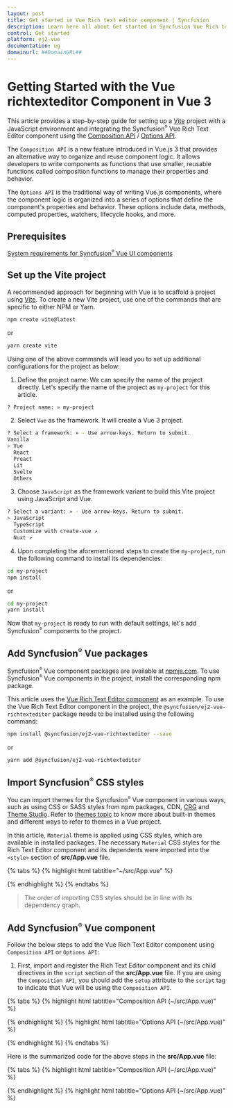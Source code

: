 ```yaml
---
layout: post
title: Get started in Vue Rich text editor component | Syncfusion
description: Learn here all about Get started in Syncfusion Vue Rich text editor component of Syncfusion Essential JS 2 and more.
control: Get started 
platform: ej2-vue
documentation: ug
domainurl: ##DomainURL##
---
```


# Getting Started with the Vue richtexteditor Component in Vue 3

This article provides a step-by-step guide for setting up a [Vite](https://vitejs.dev/) project with a JavaScript environment and integrating the Syncfusion<sup style="font-size:70%">&reg;</sup> Vue Rich Text Editor component using the [Composition API](https://vuejs.org/guide/introduction.html#composition-api) / [Options API](https://vuejs.org/guide/introduction.html#options-api).

The `Composition API` is a new feature introduced in Vue.js 3 that provides an alternative way to organize and reuse component logic. It allows developers to write components as functions that use smaller, reusable functions called composition functions to manage their properties and behavior.

The `Options API` is the traditional way of writing Vue.js components, where the component logic is organized into a series of options that define the component's properties and behavior. These options include data, methods, computed properties, watchers, lifecycle hooks, and more.

## Prerequisites

[System requirements for Syncfusion<sup style="font-size:70%">&reg;</sup> Vue UI components](https://ej2.syncfusion.com/vue/documentation/system-requirements)

## Set up the Vite project

A recommended approach for beginning with Vue is to scaffold a project using [Vite](https://vitejs.dev/). To create a new Vite project, use one of the commands that are specific to either NPM or Yarn.

```bash
npm create vite@latest
```

or

```bash
yarn create vite
```

Using one of the above commands will lead you to set up additional configurations for the project as below:

1. Define the project name: We can specify the name of the project directly. Let's specify the name of the project as `my-project` for this article.

```bash
? Project name: » my-project
```

2. Select `Vue` as the framework. It will create a Vue 3 project.

```bash
? Select a framework: » - Use arrow-keys. Return to submit.
Vanilla
> Vue
  React
  Preact
  Lit
  Svelte
  Others
```

3. Choose `JavaScript` as the framework variant to build this Vite project using JavaScript and Vue.

```bash
? Select a variant: » - Use arrow-keys. Return to submit.
> JavaScript
  TypeScript
  Customize with create-vue ↗
  Nuxt ↗
```

4. Upon completing the aforementioned steps to create the `my-project`, run the following command to install its dependencies:

```bash
cd my-project
npm install
```

or

```bash
cd my-project
yarn install
```

Now that `my-project` is ready to run with default settings, let's add Syncfusion<sup style="font-size:70%">&reg;</sup> components to the project.

## Add Syncfusion<sup style="font-size:70%">&reg;</sup> Vue packages

Syncfusion<sup style="font-size:70%">&reg;</sup> Vue component packages are available at [npmjs.com](https://www.npmjs.com/search?q=ej2-vue). To use Syncfusion<sup style="font-size:70%">&reg;</sup> Vue components in the project, install the corresponding npm package.

This article uses the [Vue Rich Text Editor component](https://www.syncfusion.com/vue-components/vue-richtexteditor) as an example. To use the Vue Rich Text Editor component in the project, the `@syncfusion/ej2-vue-richtexteditor` package needs to be installed using the following command:

```bash
npm install @syncfusion/ej2-vue-richtexteditor --save
```

or

```bash
yarn add @syncfusion/ej2-vue-richtexteditor
```

## Import Syncfusion<sup style="font-size:70%">&reg;</sup> CSS styles

You can import themes for the Syncfusion<sup style="font-size:70%">&reg;</sup> Vue component in various ways, such as using CSS or SASS styles from npm packages, CDN, [CRG](https://crg.syncfusion.com/) and [Theme Studio](https://ej2.syncfusion.com/vue/documentation/appearance/theme-studio). Refer to [themes topic](https://ej2.syncfusion.com/vue/documentation/appearance/theme) to know more about built-in themes and different ways to refer to themes in a Vue project.

In this article, `Material` theme is applied using CSS styles, which are available in installed packages. The necessary `Material` CSS styles for the Rich Text Editor component and its dependents were imported into the `<style>` section of **src/App.vue** file.

{% tabs %}
{% highlight html tabtitle="~/src/App.vue" %}

<style>
  @import "../node_modules/@syncfusion/ej2-base/styles/material.css";
  @import "../node_modules/@syncfusion/ej2-inputs/styles/material.css";
  @import "../node_modules/@syncfusion/ej2-lists/styles/material.css";
  @import "../node_modules/@syncfusion/ej2-popups/styles/material.css";
  @import "../node_modules/@syncfusion/ej2-buttons/styles/material.css";
  @import "../node_modules/@syncfusion/ej2-navigations/styles/material.css";
  @import "../node_modules/@syncfusion/ej2-splitbuttons/styles/material.css";
  @import "../node_modules/@syncfusion/ej2-filemanager/styles/material.css";
  @import "../node_modules/@syncfusion/ej2-vue-richtexteditor/styles/material.css";
</style>

{% endhighlight %}
{% endtabs %}

> The order of importing CSS styles should be in line with its dependency graph.

## Add Syncfusion<sup style="font-size:70%">&reg;</sup> Vue component

Follow the below steps to add the Vue Rich Text Editor component using `Composition API` or `Options API`:

  1. First, import and register the Rich Text Editor component and its child directives in the `script` section of the **src/App.vue** file. If you are using the `Composition API`, you should add the `setup` attribute to the `script` tag to indicate that Vue will be using the `Composition API`.

{% tabs %}
{% highlight html tabtitle="Composition API (~/src/App.vue)" %}

<script setup>
  import { RichTextEditorComponent as EjsRichtexteditor,Toolbar,Link,Image,HtmlEditor } from "@syncfusion/ej2-vue-richtexteditor";
</script>

{% endhighlight %}
{% highlight html tabtitle="Options API (~/src/App.vue)" %}

<script>
  import { RichTextEditorComponent,Toolbar,Link,Image,HtmlEditor } from "@syncfusion/ej2-vue-richtexteditor";
</script>

{% endhighlight %}
{% endtabs %}
   

Here is the summarized code for the above steps in the **src/App.vue** file:

{% tabs %}
{% highlight html tabtitle="Composition API (~/src/App.vue)" %}

  <template>
    <div>
        <div class="control-section">
            <div class="sample-container">
                <div class="default-section">
                    <ejs-richtexteditor id="default" ref="rteInstance" v-bind:value="value"></ejs-richtexteditor>
                </div>
            </div>
        </div>
    </div>
</template>
<script setup>
import { provide } from 'vue';
import { RichTextEditorComponent as EjsRichtexteditor, Toolbar, Link, Image, HtmlEditor } from "@syncfusion/ej2-vue-richtexteditor";
const rteInstance = ref(null);
const value = ref("<p>The Rich Text Editor component is a WYSIWYG editor that provides the best user experience to create and update the content. Users can format their content using standard toolbar commands.</p>");
const richtexteditor = [Toolbar, Link, Image, HtmlEditor];
provide('richtexteditor', richtexteditor);
</script>
  <style>
    @import "../node_modules/@syncfusion/ej2-base/styles/material.css";
    @import "../node_modules/@syncfusion/ej2-inputs/styles/material.css";
    @import "../node_modules/@syncfusion/ej2-lists/styles/material.css";
    @import "../node_modules/@syncfusion/ej2-popups/styles/material.css";
    @import "../node_modules/@syncfusion/ej2-buttons/styles/material.css";
    @import "../node_modules/@syncfusion/ej2-navigations/styles/material.css";
    @import "../node_modules/@syncfusion/ej2-splitbuttons/styles/material.css";
    @import "../node_modules/@syncfusion/ej2-vue-richtexteditor/styles/material.css"; 
  </style>

{% endhighlight %}
{% highlight html tabtitle="Options API (~/src/App.vue)" %}

  <template>
    <div>
      <div class="control-section">
        <div class="sample-container">
          <div class="default-section"> 
            <ejs-richtexteditor ref="rte_instance" id="rte1" v-bind:value="value"></ejs-richtexteditor>
          </div>
        </div>
      </div>
    </div>
  </template>
  
  <script>
  import { RichTextEditorComponent,Toolbar,Link,Image,HtmlEditor } from "@syncfusion/ej2-vue-richtexteditor";
  export default {
    name: "NormalView",
    components: {
        "ejs-richtexteditor": RichTextEditorComponent
    },
    data: function () {
        return {
          value: "<p>The Rich Text Editor component is a WYSIWYG editor that provides the best user experience to create and update the content. Users can format their content using standard toolbar commands.</p>"
        }
      },
    provide: {
        richtexteditor: [Toolbar, Link, Image, HtmlEditor]
    },
  };

  <style>
    @import "../node_modules/@syncfusion/ej2-base/styles/material.css";
    @import "../node_modules/@syncfusion/ej2-inputs/styles/material.css";
    @import "../node_modules/@syncfusion/ej2-lists/styles/material.css";
    @import "../node_modules/@syncfusion/ej2-popups/styles/material.css";
    @import "../node_modules/@syncfusion/ej2-buttons/styles/material.css";
    @import "../node_modules/@syncfusion/ej2-navigations/styles/material.css";
    @import "../node_modules/@syncfusion/ej2-splitbuttons/styles/material.css";
    @import "../node_modules/@syncfusion/ej2-vue-richtexteditor/styles/material.css"; 
  </style>

{% endhighlight %}
{% endtabs %}

## Run the project

To run the project, use the following command:

```bash
npm run dev
```

or

```bash
yarn run dev
```

The output will appear as follows:

![vue-3-js-richtexteditor](./images/vue-3-js-richtexteditor.png)

> **Sample**: [vue-3-richrexteditor-getting-started](https://github.com/SyncfusionExamples/vue3-grid-getting-started).

For migrating from Vue 2 to Vue 3, refer to the [`migration`](https://ej2.syncfusion.com/vue/documentation/getting-started/vue3-tutorial#migration-from-vue-2-to-vue-3) documentation.